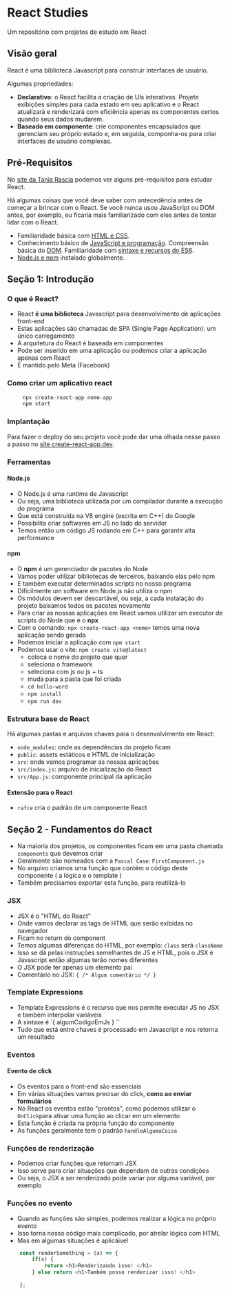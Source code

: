 # React Studies

Um repositório com projetos de estudo em React

## Visão geral

React é uma biblioteca Javascript para construir interfaces de usuário.

Algumas propriedades:

- **Declarativo**: o React facilita a criação de UIs interativas. Projete exibições simples para cada estado em seu aplicativo e o React atualizará e renderizará com eficiência apenas os componentes certos quando seus dados mudarem.
- **Baseado em componente**: crie componentes encapsulados que gerenciam seu próprio estado e, em seguida, componha-os para criar interfaces de usuário complexas.

## Pré-Requisitos

No [site da Tania Rascia](https://www.taniarascia.com/getting-started-with-react/) podemos ver alguns pré-requisitos para estudar React.

Há algumas coisas que você deve saber com antecedência antes de começar a brincar com o React. Se você nunca usou JavaScript ou DOM antes, por exemplo, eu ficaria mais familiarizado com eles antes de tentar lidar com o React.

- Familiaridade básica com [HTML e CSS](https://www.internetingishard.com/).
- Conhecimento básico de [JavaScript e programação](https://www.digitalocean.com/community/tutorial_series/how-to-code-in-javascript).
  Compreensão básica do [DOM](https://www.taniarascia.com/introduction-to-the-dom/).
  Familiaridade com [sintaxe e recursos do ES6](https://www.taniarascia.com/es6-syntax-and-feature-overview/).
- [Node.js e npm](https://www.taniarascia.com/how-to-install-and-use-node-js-and-npm-mac-and-windows/) instalado globalmente.

## Seção 1: Introdução

### O que é React?

- React **é uma biblioteca** Javascript para desenvolvimento de aplicações front-end
- Estas aplicações são chamadas de SPA (Single Page Application): um único carregamento
- A arquitetura do React é baseada em componentes
- Pode ser inserido em uma aplicação ou podemos criar a aplicação apenas com React
- É mantido pelo Meta (Facebook)

### Como criar um aplicativo react

```javascript
     npx create-react-app nome-app
     npm start
```

### Implantação

Para fazer o deploy do seu projeto você pode dar uma olhada nesse passo a passo no [site create-react-app.dev](https://create-react-app.dev/docs/deployment/).

### Ferramentas

#### Node.js

- O Node.js é uma runtime de Javascript
- Ou seja, uma biblioteca utilizada por um compilador durante a execução do programa
- Que está construída na V8 engine (escrita em C++) do Google
- Possibilita criar softwares em JS no lado do servidor
- Temos então um código JS rodando em C++ para garantir alta performance

#### npm

- O **npm** é um gerenciador de pacotes do Node
- Vamos poder utilizar bibliotecas de terceiros, baixando elas pelo npm
- E também executar determinados scripts no nosso programa
- Dificilmente um software em Node.js não utiliza o npm
- Os módulos devem ser descartável, ou seja, a cada instalação do projeto baixamos todos os pacotes novamente
- Para criar as nossas aplicações em React vamos utilizar um executor de scripts do Node que é o **npx**
- Com o comando: `npx create-react-app <nome>` temos uma nova aplicação sendo gerada
- Podemos iniciar a aplicação com `npm start`
- Podemos usar o vite: `npm create vite@latest`
  - coloca o nome do projeto que quer 
  - seleciona o framework 
  - seleciona com js ou js + ts 
  - muda para a pasta que foi criada 
  - `cd hello-word`
  - `npm install`
  - `npm run dev`

### Estrutura base do React

Há algumas pastas e arquivos chaves para o desenvolvimento em React:

- `node_modules`: onde as dependências do projeto ficam
- `public`: assets estáticos e HTML de inicialização
- `src`: onde vamos programar as nossas aplicações
- `src/index.js`: arquivo de inicialização do React
- `src/App.js`: componente principal da aplicação

#### Extensão para o React

- `rafce` cria o padrão de um componente React

## Seção 2 - Fundamentos do React

- Na maioria dos projetos, os componentes ficam em uma pasta chamada `components` que devemos criar
- Geralmente são nomeados com a `Pascal Case`: `FirstComponent.js`
- No arquivo criamos uma função que contém o código deste componente ( a lógica e o template )
- Também precisamos exportar esta função, para reutilizá-lo

### JSX

- JSX é o "HTML do React"
- Onde vamos declarar as tags de HTML que serão exibidas no navegador
- Ficam no return do component
- Temos algumas diferenças do HTML, por exemplo: `class` será `className`
- Isso se dá pelas instruções semelhantes de JS e HTML, pois o JSX é Javascript então algumas terão nomes diferentes
- O JSX pode ter apenas um elemento pai
- Comentário no JSX: `{ /* Algum comentário */ }`

### Template Expressions

- Template Expressions é o recurso que nos permite executar JS no JSX e também interpolar variáveis
- A sintaxe é `{ algumCodigoEmJs } ``
- Tudo que está entre chaves é processado em Javascript e nos retorna um resultado

### Eventos

#### Evento de click

- Os eventos para o front-end são essenciais
- Em várias situações vamos precisar do click, **como ao enviar formulários**
- No React os eventos estão "prontos", como podemos utilizar o `OnClick`para ativar uma função ao clicar em um elemento
- Esta função é criada na própria função do componente
- As funções geralmente tem o padrão `handleAlgumaCoisa`

### Funções de renderização

- Podemos criar funções que retornam JSX
- Isso serve para criar situações que dependam de outras condições
- Ou seja, o JSX a ser renderizado pode variar por alguma variável, por exemplo

### Funções no evento 
- Quando as funções são simples, podemos realizar a lógica no próprio evento
- Isso torna nosso código mais complicado, por atrelar lógica com HTML 
- Mas em algumas situações é aplicáivel 

```js
    const renderSomething = (x) => {
        if(x) {
            return <h1>Renderizando isso! </h1>
        } else return <h1>Também posso renderizar isso! </h1>
                
    };
```


